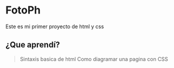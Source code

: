 # FotoPh
Este es mi primer proyecto de html y css

## ¿Que aprendí?
> Sintaxis basica de html
> Como diagramar una pagina con CSS
